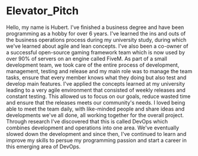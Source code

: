 # Elevator_Pitch

Hello, my name is Hubert. I've finished a business degree and have been programming as a hobby for over 6 years. I've learned the ins and outs of the business operations process during my university study, during which we've learned about agile and lean concepts. I've also been a co-owner of a successful open-source gaming framework team which is now used by over 90% of servers on an engine called FiveM. As part of a small development team, we took care of the entire process of development, management, testing and release and my main role was to manage the team tasks, ensure that every member knows what they doing but also test and develop main features. I've applied the concepts learned at my university leading to a very agile environment that consisted of weekly releases and constant testing. This allowed us to focus on our goals, reduce wasted time and ensure that the releases meets our community's needs. I loved being able to meet the team daily, with like-minded people and share ideas and developments we've all done, all working together for the overall project. Through research I've discovered that this is called DevOps which combines development and operations into one area. We've eventually slowed down the development and since then, I've continued to learn and improve my skills to persue my programming passion and start a career in this emerging area of DevOps.
